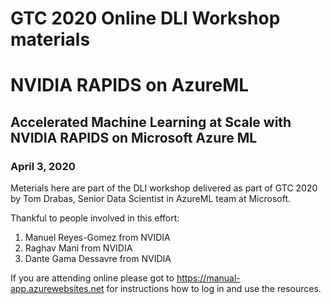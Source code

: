 # GTC 2020 Online DLI Workshop materials
# NVIDIA RAPIDS on AzureML

## Accelerated Machine Learning at Scale with NVIDIA RAPIDS on Microsoft Azure ML
### April 3, 2020

Meterials here are part of the DLI workshop delivered as part of GTC 2020
by Tom Drabas, Senior Data Scientist in AzureML team at Microsoft.

Thankful to people involved in this effort:

1. Manuel Reyes-Gomez from NVIDIA
2. Raghav Mani from NVIDIA
3. Dante Gama Dessavre from NVIDIA

If you are attending online please got to https://manual-app.azurewebsites.net for instructions how to log in and use the resources.
